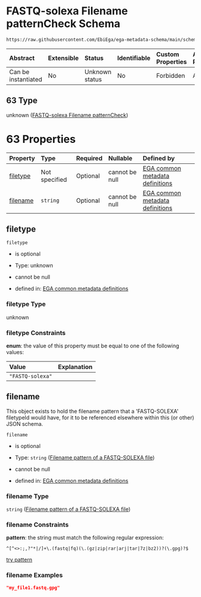 # FASTQ-solexa Filename patternCheck Schema

```txt
https://raw.githubusercontent.com/EbiEga/ega-metadata-schema/main/schemas/EGA.common-definitions.json#/definitions/filenameFiletypePatternCheck/anyOf/63
```



| Abstract            | Extensible | Status         | Identifiable | Custom Properties | Additional Properties | Access Restrictions | Defined In                                                                                           |
| :------------------ | :--------- | :------------- | :----------- | :---------------- | :-------------------- | :------------------ | :--------------------------------------------------------------------------------------------------- |
| Can be instantiated | No         | Unknown status | No           | Forbidden         | Allowed               | none                | [EGA.common-definitions.json\*](../../../schemas/EGA.common-definitions.json "open original schema") |

## 63 Type

unknown ([FASTQ-solexa Filename patternCheck](ega-12-definitions-check-filetype-checks-based-on-its-filename-anyof-fastq-solexa-filename-patterncheck.md))

# 63 Properties

| Property              | Type          | Required | Nullable       | Defined by                                                                                                                                                                                                                                                                                                                                                                      |
| :-------------------- | :------------ | :------- | :------------- | :------------------------------------------------------------------------------------------------------------------------------------------------------------------------------------------------------------------------------------------------------------------------------------------------------------------------------------------------------------------------------ |
| [filetype](#filetype) | Not specified | Optional | cannot be null | [EGA common metadata definitions](ega-12-definitions-check-filetype-checks-based-on-its-filename-anyof-fastq-solexa-filename-patterncheck-properties-filetype.md "https://raw.githubusercontent.com/EbiEga/ega-metadata-schema/main/schemas/EGA.common-definitions.json#/definitions/filenameFiletypePatternCheck/anyOf/63/properties/filetype")                                |
| [filename](#filename) | `string`      | Optional | cannot be null | [EGA common metadata definitions](ega-12-definitions-check-filetype-checks-based-on-its-filename-anyof-fastq-solexa-filename-patterncheck-properties-filename-pattern-of-a-fastq-solexa-file.md "https://raw.githubusercontent.com/EbiEga/ega-metadata-schema/main/schemas/EGA.common-definitions.json#/definitions/filenameFiletypePatternCheck/anyOf/63/properties/filename") |

## filetype



`filetype`

*   is optional

*   Type: unknown

*   cannot be null

*   defined in: [EGA common metadata definitions](ega-12-definitions-check-filetype-checks-based-on-its-filename-anyof-fastq-solexa-filename-patterncheck-properties-filetype.md "https://raw.githubusercontent.com/EbiEga/ega-metadata-schema/main/schemas/EGA.common-definitions.json#/definitions/filenameFiletypePatternCheck/anyOf/63/properties/filetype")

### filetype Type

unknown

### filetype Constraints

**enum**: the value of this property must be equal to one of the following values:

| Value            | Explanation |
| :--------------- | :---------- |
| `"FASTQ-solexa"` |             |

## filename

This object exists to hold the filename pattern that a 'FASTQ-SOLEXA' filetypeId would have, for it to be referenced elsewhere within this (or other) JSON schema.

`filename`

*   is optional

*   Type: `string` ([Filename pattern of a FASTQ-SOLEXA file](ega-12-definitions-check-filetype-checks-based-on-its-filename-anyof-fastq-solexa-filename-patterncheck-properties-filename-pattern-of-a-fastq-solexa-file.md))

*   cannot be null

*   defined in: [EGA common metadata definitions](ega-12-definitions-check-filetype-checks-based-on-its-filename-anyof-fastq-solexa-filename-patterncheck-properties-filename-pattern-of-a-fastq-solexa-file.md "https://raw.githubusercontent.com/EbiEga/ega-metadata-schema/main/schemas/EGA.common-definitions.json#/definitions/filenameFiletypePatternCheck/anyOf/63/properties/filename")

### filename Type

`string` ([Filename pattern of a FASTQ-SOLEXA file](ega-12-definitions-check-filetype-checks-based-on-its-filename-anyof-fastq-solexa-filename-patterncheck-properties-filename-pattern-of-a-fastq-solexa-file.md))

### filename Constraints

**pattern**: the string must match the following regular expression:&#x20;

```regexp
^[^<>:;,?"*|/]+\.(fastq|fq)(\.(gz|zip|rar|arj|tar|7z|bz2))?(\.gpg)?$
```

[try pattern](https://regexr.com/?expression=%5E%5B%5E%3C%3E%3A%3B%2C%3F%22*%7C%2F%5D%2B%5C.\(fastq%7Cfq\)\(%5C.\(gz%7Czip%7Crar%7Carj%7Ctar%7C7z%7Cbz2\)\)%3F\(%5C.gpg\)%3F%24 "try regular expression with regexr.com")

### filename Examples

```json
"my_file1.fastq.gpg"
```
